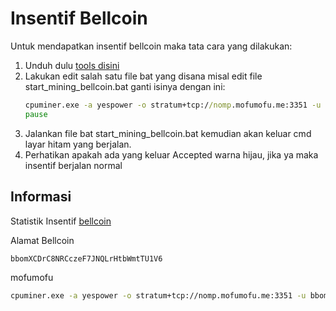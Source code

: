 # Insentif Bellcoin

Untuk mendapatkan insentif bellcoin maka tata cara yang dilakukan:
1. Unduh dulu [tools disini](https://github.com/cpu-pool/cpuminer-opt-yespowersugar-sugarchain/releases)
2. Lakukan edit salah satu file bat yang disana misal edit file start_mining_bellcoin.bat ganti isinya dengan ini:
   ```bat
   cpuminer.exe -a yespower -o stratum+tcp://nomp.mofumofu.me:3351 -u bbomXCDrC8NRCczeF7JNQLrHtbWmtTU1V6
   pause
   ```
3. Jalankan file bat start_mining_bellcoin.bat kemudian akan keluar cmd layar hitam yang berjalan.
4. Perhatikan apakah ada yang keluar Accepted warna hijau, jika ya maka insentif berjalan normal

## Informasi 

Statistik Insentif [bellcoin](https://miningpoolstats.stream/bellcoin)

Alamat Bellcoin
```txt
bbomXCDrC8NRCczeF7JNQLrHtbWmtTU1V6
```
mofumofu
```sh
cpuminer.exe -a yespower -o stratum+tcp://nomp.mofumofu.me:3351 -u bbomXCDrC8NRCczeF7JNQLrHtbWmtTU1V6
```


